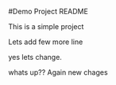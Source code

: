 #Demo Project README

This is a simple project

Lets add few more line

yes lets change.

whats up?? Again new chages
